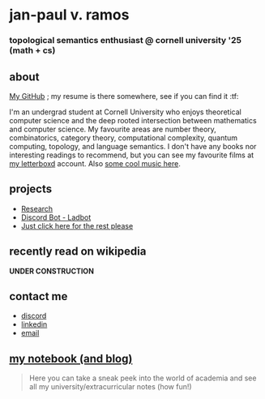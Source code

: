 # jan-paul v. ramos
### topological semantics enthusiast @ cornell university '25 (math + cs)

## about
[My GitHub](https://github.com/jpVinnie) ; my resume is there somewhere, see if you can find it :tf:

I'm an undergrad student at Cornell University who enjoys theoretical computer science and the deep rooted intersection between mathematics and computer science. My favourite areas are number theory, combinatorics, category theory, computational complexity, quantum computing, topology, and language semantics. I don't have any books nor interesting readings to recommend, but you can see my favourite films at [my letterboxd](https://letterboxd.com/Vinnely/) account. Also [some cool music here](https://bandcamp.com/jpvinnely).

## projects
- [Research](https://research.jpramos.me)
- [Discord Bot - Ladbot](https://github.com/Camto/Lad)
- [Just click here for the rest please](https://github.com/jpVinnie?tab=repositories)


## recently read on wikipedia 
**UNDER CONSTRUCTION**

## contact me
- [discord](https://discord.com/users/294518633541926912)
- [linkedin](https://www.linkedin.com/in/jan-paul-v-ramos-6268bb208/)
- [email](mailto:janpaul.ramos@protonmail.com)

## [my notebook (and blog)](https://notes.jpramos.me)
> Here you can take a sneak peek into the world of academia and see all my university/extracurricular notes (how fun!)
